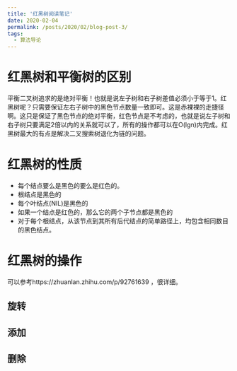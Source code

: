 ```yaml
---
title: '红黑树阅读笔记'
date: 2020-02-04
permalink: /posts/2020/02/blog-post-3/
tags:
  - 算法导论
---
```


红黑树和平衡树的区别
=====
平衡二叉树追求的是绝对平衡！也就是说左子树和右子树差值必须小于等于1。红黑树呢？只需要保证左右子树中的黑色节点数量一致即可。这是赤裸裸的走捷径啊。这只是保证了黑色节点的绝对平衡，红色节点是不考虑的，也就是说左子树和右子树只要满足2倍以内的关系就可以了，所有的操作都可以在O(lgn)内完成。红黑树最大的有点是解决二叉搜索树退化为链的问题。


红黑树的性质
====

* 每个结点要么是黑色的要么是红色的。
* 根结点是黑色的
* 每个叶结点(NIL)是黑色的
* 如果一个结点是红色的，那么它的两个子节点都是黑色的
* 对于每个根结点，从该节点到其所有后代结点的简单路径上，均包含相同数目的黑色结点。

红黑树的操作
=====

可以参考https://zhuanlan.zhihu.com/p/92761639 ，很详细。

旋转
---

添加
---

删除
---


